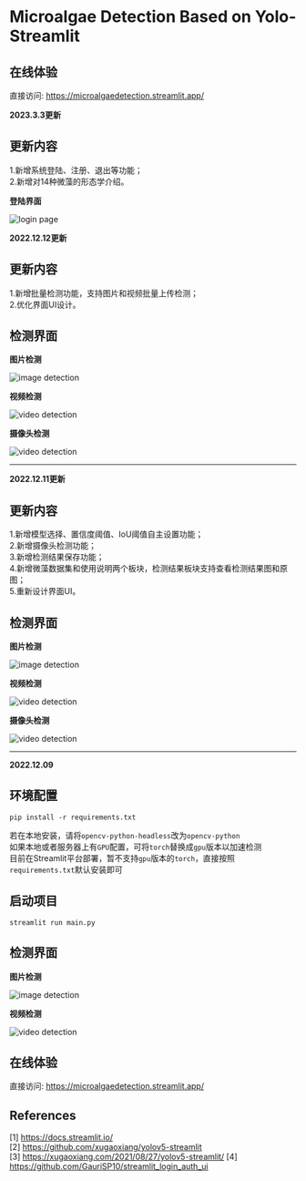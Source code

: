 # Microalgae Detection Based on Yolo-Streamlit

## 在线体验

直接访问: <https://microalgaedetection.streamlit.app/>

__2023.3.3更新__

## 更新内容

1.新增系统登陆、注册、退出等功能；\
2.新增对14种微藻的形态学介绍。

**登陆界面**

![login page](data/images/login.png)

__2022.12.12更新__

## 更新内容

1.新增批量检测功能，支持图片和视频批量上传检测；\
2.优化界面UI设计。

## 检测界面
**图片检测**

![image detection](data/images/image3.png)

**视频检测**

![video detection](data/images/video3.png)

**摄像头检测**

![video detection](data/images/camera2.png)

------------
__2022.12.11更新__

## 更新内容

1.新增模型选择、置信度阈值、IoU阈值自主设置功能；\
2.新增摄像头检测功能；\
3.新增检测结果保存功能；\
4.新增微藻数据集和使用说明两个板块，检测结果板块支持查看检测结果图和原图；\
5.重新设计界面UI。

## 检测界面
**图片检测**

![image detection](data/images/image2.png)

**视频检测**

![video detection](data/images/video2.png)

**摄像头检测**

![video detection](data/images/camera.png)

------------
__2022.12.09__

## 环境配置

```
pip install -r requirements.txt
```

若在本地安装，请将`opencv-python-headless`改为`opencv-python`\
如果本地或者服务器上有`GPU`配置，可将`torch`替换成`gpu`版本以加速检测\
目前在Streamlit平台部署，暂不支持`gpu`版本的`torch`，直接按照`requirements.txt`默认安装即可

## 启动项目

```
streamlit run main.py
```
## 检测界面
**图片检测**

![image detection](data/images/image.png)

**视频检测**

![video detection](data/images/video.png)

## 在线体验

直接访问: <https://microalgaedetection.streamlit.app/>

## References
[1] <https://docs.streamlit.io/>\
[2] <https://github.com/xugaoxiang/yolov5-streamlit>\
[3] <https://xugaoxiang.com/2021/08/27/yolov5-streamlit/>
[4] <https://github.com/GauriSP10/streamlit_login_auth_ui>